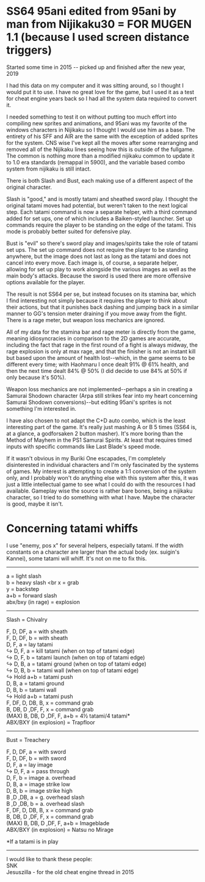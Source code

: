 
# SS64 95ani edited from 95ani by man from Nijikaku30 = FOR MUGEN 1.1 (because I used screen distance triggers)

Started some time in 2015 -- picked up and finished after the new year, 2019

I had this data on my computer and it was sitting around, so I thought I would put it to use. I have no great love for the game, but I used it as a test for cheat engine years back so I had all the system data required to convert it.

I needed something to test it on without putting too much effort into compiling new sprites and animations, and 95ani was my favorite of the windows characters in Nijikaku so I thought I would use him as a base. The entirety of his SFF and AIR are the same with the exception of added sprites for the system. CNS wise I've kept all the moves after some rearranging and removed all of the Nijikaku lines seeing how this is outside of the fullgame. The common is nothing more than a modified nijikaku common to update it to 1.0 era standards (remappal in 5900), and the variable based combo system from nijikaku is still intact.

There is both Slash and Bust, each making use of a different aspect of the original character.

Slash is "good," and is mostly tatami and sheathed sword play. I thought the original tatami moves had potential, but weren't taken to the next logical step. Each tatami command is now a separate helper, with a third command added for set ups, one of which includes a Baiken-styled launcher. Set up commands require the player to be standing on the edge of the tatami. This mode is probably better suited for defensive play.

Bust is "evil" so there's sword play and images/spirits take the role of tatami set ups. The set up command does not require the player to be standing anywhere, but the image does not last as long as the tatami and does not cancel into every move. Each image is, of course, a separate helper, allowing for set up play to work alongside the various images as well as the main body's attacks. Because the sword is used there are more offensive options available for the player.

The result is not SS64 per se, but instead focuses on its stamina bar, which I find interesting not simply because it requires the player to think about their actions, but that it punishes back dashing and jumping back in a similar manner to GG's tension meter draining if you move away from the fight. There is a rage meter, but weapon loss mechanics are ignored.

All of my data for the stamina bar and rage meter is directly from the game, meaning idiosyncracies in comparison to the 2D games are accurate, including the fact that rage in the first round of a fight is always midway, the rage explosion is only at max rage, and that the finisher is not an instant kill but based upon the amount of health lost--which, in the game seems to be different every time; with Haohmaru I once dealt 91% @ 61% health, and then the next time dealt 84% @ 50% (I did decide to use 84% at 50% if only because it's 50%).

Weapon loss mechanics are not implemented--perhaps a sin in creating a Samurai Shodown character (Arpa still strikes
fear into my heart concerning Samurai Shodown conversions)--but editing 95ani's sprites is not something I'm interested in.

I have also chosen to not adapt the C+D auto combo, which is the least interesting part of the game. It's really just
mashing A or B 5 times (SS64 is, at a glance, a godforsaken 2 button masher). It's more boring than the Method of Mayhem in the PS1 Samurai Spirits. At least that requires timed inputs with specific commands like Last Blade's speed mode.

If it wasn't obvious in my Buriki One escapades, I'm completely disinterested in individual characters and I'm only fascinated by the systems of games. My interest is attempting to create a 1:1 conversion of the system only, and I probably won't do anything else with this system after this, it was just a little intellectual game to see what I could do with the resources I had available. Gameplay wise the source is rather bare bones, being a nijikaku character, so I tried to do something with what I have. Maybe the character is good, maybe it isn't.


# Concerning tatami whiffs

I use "enemy, pos x" for several helpers, especially tatami.
If the width constants on a character are larger than the actual body (ex. suigin's Kannei), some tatami will whiff.
It's not on me to fix this.
_______________________________________
a				= light slash <br>
b				= heavy slash <br
x				= grab <br>
y				= backstep <br>
a+b				= forward slash <br>
abx/bxy	(in rage)		= explosion 
_______________________________________
Slash = Chivalry

F, D, DF, a			= with sheath <br>
F, D, DF, b			= with sheath <br>
D, F, a 			= lay tatami <br>
↪ D, F, a			= kill tatami (when on top of tatami edge) <br>
↪ D, F, b 			= tatami launch (when on top of tatami edge) <br>
↪ D, B, a 			= tatami ground (when on top of tatami edge) <br>
↪ D, B, b 			= tatami wall (when on top of tatami edge) <br>
  ↪ Hold a+b			= tatami push <br>
D, B, a 			= tatami ground <br>
D, B, b 			= tatami wall <br>
↪ Hold a+b			= tatami push <br>
F, DF, D, DB, B, x		= command grab <br>
B, DB, D ,DF, F, x		= command grab <br>
(MAX) B, DB, D ,DF, F, a+b	= 4½ tatami/4 tatami* <br>
ABX/BXY	(in explosion)		= Trapfloor <br>
_______________________________________
Bust = Treachery

F, D, DF, a			= with sword <br>
F, D, DF, b			= with sword <br>
D, F, a 			= lay image <br>
↪ D, F, a			= pass through <br>
D, F, b				= image a. overhead <br>
D, B, a 			= image strike low <br>
D, B, b 			= image strike high <br>
B ,D ,DB, a 			= g. overhead slash <br>
B ,D ,DB, b			= a. overhead slash <br>
F, DF, D, DB, B, x		= command grab <br>
B, DB, D ,DF, F, x		= command grab <br>
(MAX) B, DB, D ,DF, F, a+b	= Imageblade <br>
ABX/BXY	(in explosion)		= Natsu no Mirage <br>

*If a tatami is in play
_______________________________________

I would like to thank these people: <br>
SNK <br>
Jesuszilla - for the old cheat engine thread in 2015
